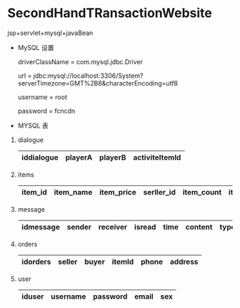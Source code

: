 # SecondHandTRansactionWebsite
jsp+servlet+mysql+javaBean

- MySQL 设置

    driverClassName = com.mysql.jdbc.Driver

    url = jdbc:mysql://localhost:3306/System?serverTimezone=GMT%2B8&characterEncoding=utf8

    username = root

    password = fcncdn

- MYSQL 表

1. dialogue

    | iddialogue | playerA | playerB | activiteItemId |
    |------------|---------|---------|----------------|


2. items

    | item_id | item_name | item_price | serller_id | item_count | item_status | type |
    |---------|-----------|------------|------------|------------|-------------|------|

3. message

    | idmessage | sender | receiver | isread | time | content | type | dialogueId |
    |-----------|--------|----------|--------|------|---------|------|------------|

4. orders

    | idorders | seller | buyer | itemId | phone | address |
    |----------|--------|-------|--------|-------|---------|

5. user

    | iduser | username | password | email | sex |
    |--------|----------|----------|-------|-----|
